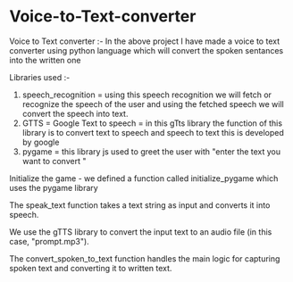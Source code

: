# Voice-to-Text-converter

Voice to Text converter :- In the above project I have made a voice to text converter using python language which will convert the spoken sentances into the written one

Libraries used :- 
1) speech_recognition = using this speech recognition we will fetch or recognize the speech of the user and using the fetched speech we will convert the speech into
text.
2) GTTS = Google Text to speech = in this gTts library the function of this library is to convert text to speech and speech to text this is developed by google
3) pygame = this library js used to greet the user with "enter the text you want to convert "

Initialize the game - we defined a function called initialize_pygame which uses the pygame library

The speak_text function takes a text string as input and converts it into speech.

We use the gTTS library to convert the input text to an audio file (in this case, "prompt.mp3").

The convert_spoken_to_text function handles the main logic for capturing spoken text and converting it to written text.
